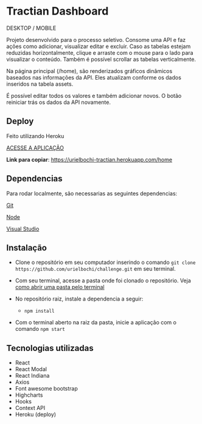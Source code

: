 # Tractian Dashboard
DESKTOP / MOBILE

Projeto desenvolvido para o processo seletivo. Consome uma API e faz ações como adicionar, visualizar editar e excluir. Caso as tabelas estejam reduzidas horizontalmente, clique e arraste com o mouse para o lado para visualizar o conteúdo. Também é possível scrollar as tabelas verticalmente.

Na página principal (/home), são renderizados gráficos dinâmicos baseados nas informações da API. Eles atualizam conforme os dados inseridos na tabela assets.

É possível editar todos os valores e também adicionar novos. O botão reiniciar trás os dados da API novamente.



## Deploy

Feito utilizando Heroku

[ACESSE A APLICAÇÃO](https://urielbochi-tractian.herokuapp.com/home)

**Link para copiar**: https://urielbochi-tractian.herokuapp.com/home

## Dependencias

Para rodar localmente,  são necessarias as seguintes dependencias: 

[Git](https://git-scm.com/downloads)

[Node](https://nodejs.org/en/download/)

[Visual Studio](https://code.visualstudio.com/)

## Instalação

* Clone o repositório em seu computador inserindo o comando  `git clone https://github.com/urielbochi/challenge.git` em seu terminal.
* Com seu terminal, acesse a pasta onde foi clonado o repositório. Veja [como abrir uma pasta pelo terminal](https://gov-civil-setubal.pt/how-open-file-folder-command-prompt-windows-10#:~:text=Normalmente%2C%20voc%C3%AA%20tem%20duas%20maneiras,diretamente%20no%20Prompt%20de%20Comando.&text=Voc%C3%AA%20pode%20usar%20o%20comando,cd%20C%3A%20Users%20mini%20Desktop%20.)
* No repositório raiz, instale a dependencia a seguir:
  * `npm install` 

* Com o terminal aberto na raiz da pasta, inicie a aplicação com o comando `npm start`



## Tecnologias utilizadas

* React
* React Modal
* React Indiana
* Axios
* Font awesome bootstrap
* Highcharts
* Hooks
* Context API
* Heroku (deploy)
